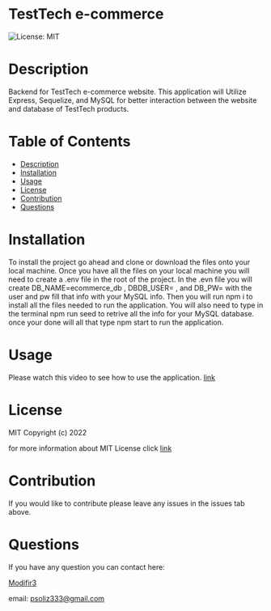 # TestTech e-commerce
  ![License: MIT](https://img.shields.io/badge/License-MIT-yellow.svg)

  # Description

  Backend for TestTech e-commerce website. This application will Utilize Express, Sequelize, and MySQL for better interaction between the website and database of TestTech products.

  # Table of Contents

  * [Description](#discription)
  * [Installation](#installation)
  * [Usage](#usage)
  * [License](#license)
  * [Contribution](#contribution)
  * [Questions](#questions)
  
  # Installation

  To install the project go ahead and clone or download the files onto your local machine. Once you have all the files on your local machine you will need to create a .env file in the root of the project. In the .evn file you will create DB_NAME=ecommerce_db , DBDB_USER= , and DB_PW= with the user and pw fill that info with your MySQL info. Then you will run npm i to install all the files needed to run the application. You will also need to type in the terminal npm run seed to retrive all the info for your MySQL database. once your done will all that type npm start to run the application.

  # Usage

  Please watch this video to see how to use the application. [link](https://drive.google.com/file/d/1FOwiMAWpdOASNrYZuwMQ8MScOQ1NNvj4/view)

  # License

  MIT
Copyright (c) 2022
      
for more information about MIT License click [link](https://opensource.org/licenses/MIT)

  # Contribution

  If you would like to contribute please leave any issues in the issues tab above.

  # Questions

  If you have any question you can contact here: 

  [Modifir3](https://github.com/ModiFir3)

email: psoliz333@gmail.com
